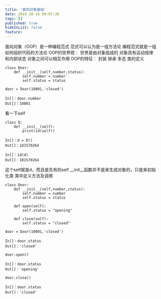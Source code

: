```yaml
---
title: '面向对象基础'
date: 2019-10-16 09:07:30
tags: []
published: true
hideInList: false
feature: 
---
```

面向对象（OOP）是一种编程范式
范式可以认为是一组方法论
编程范式就是一组如何组织代码的方法论
OOP的世界观：
世界是由对象组成的
对象具有运动规律和内部状态
对象之间可以相互作用
OOP的特征：
封装
继承
多态
类的定义
```
class Door:
    def __init__(self,number,status):
        self.number = number
        self.status = status

door = Door(10001,'closed')
```
```
In[]：door.number
Out[]：10001
```
看一下self
```
class D:
    def __init__(self):
        print(id(self))
```
```
In[]：d = D()
Out[]：101570264
```
```
In[]：id(d)
Out[]：101570264
```
这个self就是d，而且是先有的self
__init__函数并不是来生成对象的，只是来初始化类
类中定义方法及调用
```
class Door:
    def __init__(self,number,status):
        self.number = number
        self.status = status
    
    def open(self):
        self.status = "opening"

    def close(self):
        self.status = "closed"
```
```
door = Door(10001,'closed')
```
```
In[]：door.status
Out[]：'closed'
```
```
door.open()
```
```
In[]：door.status
Out[]：'opening'
```
```
door.close()
```
```
In[]：door.status
Out[]：'closed'
```













